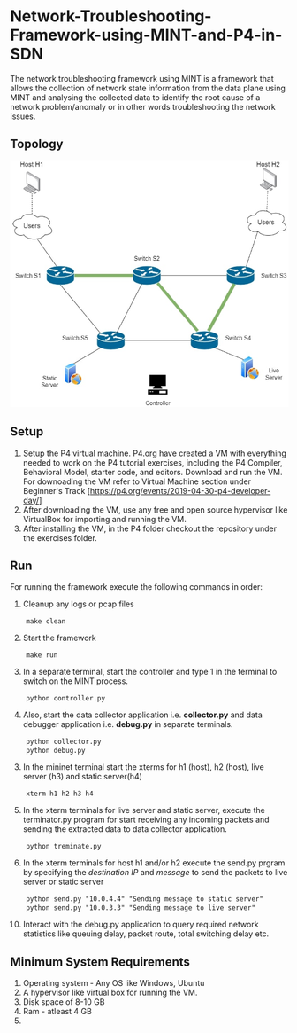# Network-Troubleshooting-Framework-using-MINT-and-P4-in-SDN

The network troubleshooting framework using MINT is a framework that allows the collection of network state information from the data plane using MINT and analysing the collected data to identify the root cause of a network problem/anomaly or in other words troubleshooting the network issues.

## Topology
![](/topology.jpg)

## Setup
1. Setup the P4 virtual machine. P4.org have created a VM with everything needed to work on the P4 tutorial exercises, including the P4 Compiler, Behavioral Model, starter code, and editors. Download and run the VM. For downoading the VM refer to Virtual Machine section under Beginner's Track [https://p4.org/events/2019-04-30-p4-developer-day/]
2. After downloading the VM, use any free and open source hypervisor like VirtualBox for importing and running the VM.
3. After installing the VM, in the P4 folder checkout the repository under the exercises folder.

## Run
For running the framework execute the following commands in order:
1. Cleanup any logs or pcap files  
```
    make clean
```

2. Start the framework   
```
    make run
```

3. In a separate terminal, start the controller and type 1 in the terminal to switch on the MINT process.  
```
    python controller.py
```

4. Also, start the data collector application i.e. **collector.py** and data debugger application i.e. **debug.py** in separate terminals.
 ```
     python collector.py
     python debug.py
 ```

3. In the mininet terminal start the xterms for h1 (host), h2 (host), live server (h3) and static server(h4)  
```
    xterm h1 h2 h3 h4
```

5. In the xterm terminals for live server and static server, execute the terminator.py program for start receiving any incoming packets and sending the extracted data to data collector application.
```
    python treminate.py
```

6. In the xterm terminals for host h1 and/or h2 execute the send.py prgram by specifying the *destination IP* and *message* to send the packets to live server or static server
```
    python send.py "10.0.4.4" "Sending message to static server"
    python send.py "10.0.3.3" "Sending message to live server"
```

10. Interact with the debug.py application to query required network statistics like queuing delay, packet route, total switching delay etc.

## Minimum System Requirements
1. Operating system - Any OS like Windows, Ubuntu
2. A hypervisor like virtual box for running the VM.
3. Disk space of 8-10 GB
4. Ram - atleast 4 GB
3.

